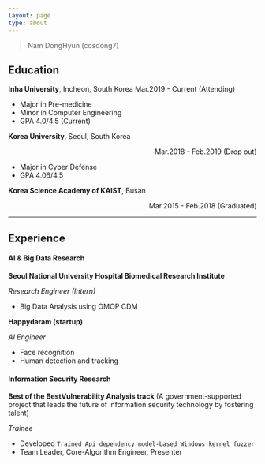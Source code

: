 ```yaml
---
layout: page
type: about
---
```




> Nam DongHyun (cosdong7)



## Education

**Inha University**, Incheon, South Korea Mar.2019 - Current (Attending)

* Major in Pre-medicine
* Minor in Computer Engineering
* GPA 4.0/4.5 (Current)

**Korea University**, Seoul, South Korea <div style="text-align: right">Mar.2018 - Feb.2019 (Drop out)</div>

* Major in Cyber Defense
* GPA 4.06/4.5

**Korea Science Academy of KAIST**, Busan <div style="text-align: right">Mar.2015 - Feb.2018 (Graduated)</div>



---



## Experience 

#### AI & Big Data Research

**Seoul National University Hospital Biomedical Research Institute** 

*Research Engineer (Intern)*

* Big Data Analysis using OMOP CDM

**Happydaram (startup)** 

*AI Engineer*

* Face recognition
* Human detection and tracking



#### Information Security Research

**Best of the BestVulnerability Analysis track** (A government-supported project that leads the future of information security technology by fostering talent)

*Trainee*

* Developed ```Trained Api dependency model-based Windows kernel fuzzer```
* Team Leader, Core-Algorithm Engineer, Presenter

